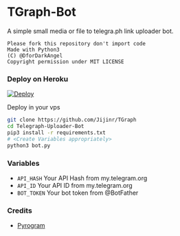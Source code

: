 # TGraph-Bot

A simple small media or file to telegra.ph link uploader bot.

```
Please fork this repository don't import code
Made with Python3
(C) @DforDarkAngel
Copyright permission under MIT LICENSE
```

### Deploy on Heroku
[![Deploy](https://www.herokucdn.com/deploy/button.svg)](https://heroku.com/deploy?template=https://github.com/ImBhashitha/TGraph-Bot)



Deploy in your vps
```sh
git clone https://github.com/Jijinr/TGraph
cd Telegraph-Uploader-Bot
pip3 install -r requirements.txt
# <Create Variables appropriately>
python3 bot.py
```

### Variables

* `API_HASH` Your API Hash from my.telegram.org
* `API_ID` Your API ID from my.telegram.org
* `BOT_TOKEN` Your bot token from @BotFather

### Credits

* [Pyrogram](https://github.com/pyrogram/pyrogram)
